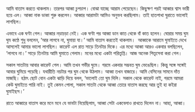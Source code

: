 আমি বাতাস করতে থাকলাম। তারপর আব্বা চুপচাপ। বোঝা যাচ্ছে আরাম পেয়েছেন। কিছুক্ষণ পরই আব্বার শ্বাস ভারী হয়ে এল। আব্বা নাক ডাকা শুরু করলেন। আব্বার আরামটা আমিও অনুভব করছিলাম। তাই হাতপাখা ঘুরাতে ভালোই লাগছিল।

এভাবে এক ঘণ্টা গেল। আব্বার নড়াচড়া নেই। এক ঘণ্টা পর আব্বা ডান কাত থেকে বাঁ কাত হলেন। ঘোরার সময় ঘুম ঘুম কণ্ঠে শুধু বললেন, ‘আর লাগবে না, ঘুমায়া যা।’ আমি বাতাস করতেই থাকলাম।  আব্বাকে আরামে ঘুমাইতে দেখে আসলেই আমার ভালো লাগছিল। কারেন্ট এল রাত সাড়ে তিনটার দিকে। এর মধ্যে আব্বা আরও একবার বলছিলেন, ‘লাগবে না।’ সাড়ে তিনটায় আমি ঘুমাতে গেলাম। মনের মধ্যে একটা পরিতৃপ্তি। আজ অনেক পিতৃসেবা করা গেল।

সকাল সাতটায় আবার কারেন্ট গেল। আমি তখন গভীর ঘুমে। গরমে একবার সম্ভবত ঘুম ভেঙেছিল। কিন্তু সঙ্গে সঙ্গেই আবার ঘুমিয়ে পড়েছি। যথারীতি নয়টার পর ঘুম থেকে উঠলাম। আব্বা তখন বাজারে। আমি বেসিনের সামনে দাঁত মাজছি। হঠাৎ ছোট বোন একটা ঝাড়ি দিয়ে বলল, ‘ভালোই তো ঘুম দিলি। সকাল থেকে কারেন্ট নাই, গরমে আমরা কেউ ঘুমাইতে পারি নাই। তুই কেমন পোলা, সকাল সাতটা থেকে আব্বা তোরে বাতাস করছে আর তুই হা কইরা ঘুমাইছস।’

রাতে আব্বারে বাতাস করে মনে মনে যে ভাবটা নিয়েছিলাম, আব্বা সেটা একবেলাও রাখতে দিলেন না। আহা, আব্বা।
